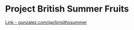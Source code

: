 # Project British Summer Fruits

[Link - gunzalez.com/pp/brisithssummer](http://www.gunzalez.com/pp/brisithssummer)

